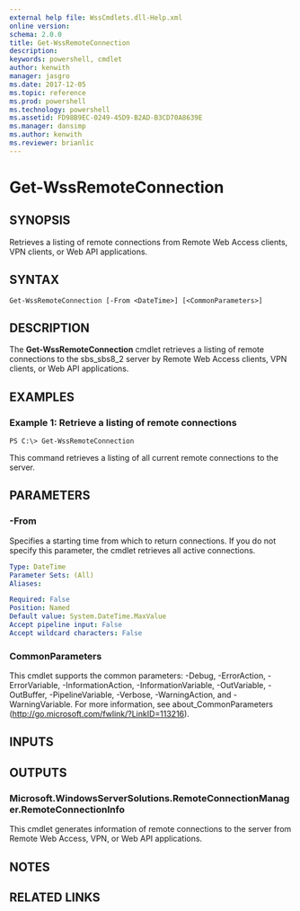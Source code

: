 ```yaml
---
external help file: WssCmdlets.dll-Help.xml
online version: 
schema: 2.0.0
title: Get-WssRemoteConnection
description: 
keywords: powershell, cmdlet
author: kenwith
manager: jasgro
ms.date: 2017-12-05
ms.topic: reference
ms.prod: powershell
ms.technology: powershell
ms.assetid: FD98B9EC-0249-45D9-B2AD-B3CD70A8639E
ms.manager: dansimp
ms.author: kenwith
ms.reviewer: brianlic
---
```


# Get-WssRemoteConnection

## SYNOPSIS
Retrieves a listing of remote connections from Remote Web Access clients, VPN clients, or Web API applications.

## SYNTAX

```
Get-WssRemoteConnection [-From <DateTime>] [<CommonParameters>]
```

## DESCRIPTION
The **Get-WssRemoteConnection** cmdlet retrieves a listing of remote connections to the sbs_sbs8_2 server by Remote Web Access clients, VPN clients, or Web API applications.

## EXAMPLES

### Example 1: Retrieve a listing of remote connections
```
PS C:\> Get-WssRemoteConnection
```

This command retrieves a listing of all current remote connections to the server.

## PARAMETERS

### -From
Specifies a starting time from which to return connections.
If you do not specify this parameter, the cmdlet retrieves all active connections.

```yaml
Type: DateTime
Parameter Sets: (All)
Aliases: 

Required: False
Position: Named
Default value: System.DateTime.MaxValue
Accept pipeline input: False
Accept wildcard characters: False
```

### CommonParameters
This cmdlet supports the common parameters: -Debug, -ErrorAction, -ErrorVariable, -InformationAction, -InformationVariable, -OutVariable, -OutBuffer, -PipelineVariable, -Verbose, -WarningAction, and -WarningVariable. For more information, see about_CommonParameters (http://go.microsoft.com/fwlink/?LinkID=113216).

## INPUTS

## OUTPUTS

### Microsoft.WindowsServerSolutions.RemoteConnectionManager.RemoteConnectionInfo
This cmdlet generates information of remote connections to the server from Remote Web Access, VPN, or Web API applications.

## NOTES

## RELATED LINKS

